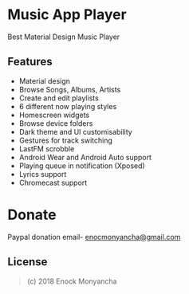 # Music App Player

Best Material Design Music Player

## Features
- Material design
- Browse Songs, Albums, Artists
- Create and edit playlists
- 6 different now playing styles
- Homescreen widgets
- Browse device folders
- Dark theme and UI customisability
- Gestures for track switching
- LastFM scrobble
- Android Wear and Android Auto support
- Playing queue in notification (Xposed)
- Lyrics support
- Chromecast support

# Donate
Paypal donation email-
enocmonyancha@gmail.com


## License

>(c) 2018 Enock Monyancha 
